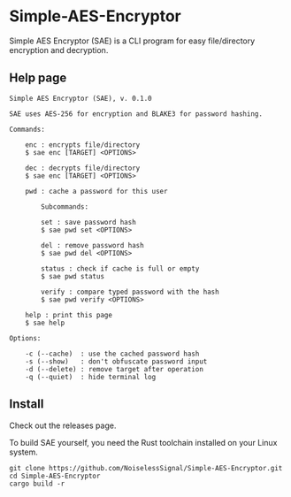 # Simple-AES-Encryptor
Simple AES Encryptor (SAE) is a CLI program for easy file/directory encryption and decryption.

## Help page
```
Simple AES Encryptor (SAE), v. 0.1.0

SAE uses AES-256 for encryption and BLAKE3 for password hashing.

Commands:

    enc : encrypts file/directory
    $ sae enc [TARGET] <OPTIONS>

    dec : decrypts file/directory
    $ sae enc [TARGET] <OPTIONS>

    pwd : cache a password for this user

        Subcommands:

        set : save password hash
        $ sae pwd set <OPTIONS>

        del : remove password hash
        $ sae pwd del <OPTIONS>

        status : check if cache is full or empty
        $ sae pwd status

        verify : compare typed password with the hash
        $ sae pwd verify <OPTIONS>

    help : print this page
    $ sae help

Options:

    -c (--cache)  : use the cached password hash
    -s (--show)   : don't obfuscate password input
    -d (--delete) : remove target after operation
    -q (--quiet)  : hide terminal log
```

## Install

Check out the releases page.

To build SAE yourself, you need the Rust toolchain installed on your Linux system.
```
git clone https://github.com/NoiselessSignal/Simple-AES-Encryptor.git
cd Simple-AES-Encryptor
cargo build -r
```
